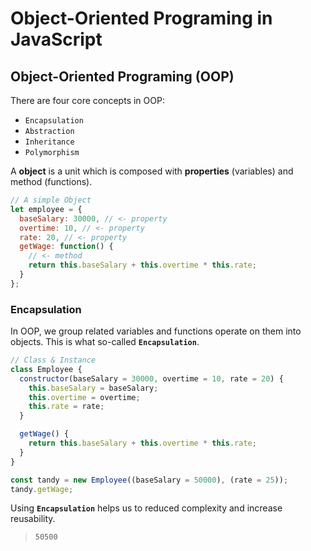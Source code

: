# Object-Oriented Programing in JavaScript

## Object-Oriented Programing (OOP)

There are four core concepts in OOP:

* `Encapsulation`
* `Abstraction`
* `Inheritance`
* `Polymorphism`

A **object** is a unit which is composed with **properties** (variables) and method (functions).

```js
// A simple Object
let employee = {
  baseSalary: 30000, // <- property
  overtime: 10, // <- property
  rate: 20, // <- property
  getWage: function() {
    // <- method
    return this.baseSalary + this.overtime * this.rate;
  }
};
```

### Encapsulation

In OOP, we group related variables and functions operate on them into objects. This is what so-called **`Encapsulation`**.

```js
// Class & Instance
class Employee {
  constructor(baseSalary = 30000, overtime = 10, rate = 20) {
    this.baseSalary = baseSalary;
    this.overtime = overtime;
    this.rate = rate;
  }

  getWage() {
    return this.baseSalary + this.overtime * this.rate;
  }
}

const tandy = new Employee((baseSalary = 50000), (rate = 25));
tandy.getWage;
```

Using **`Encapsulation`** helps us to reduced complexity and increase reusability.

> `50500`
